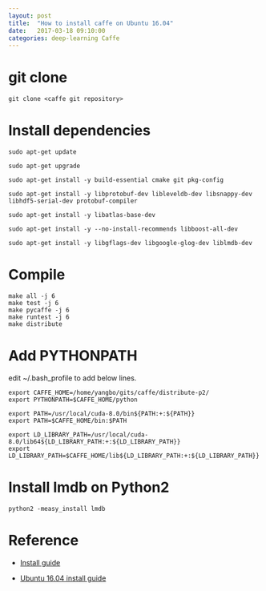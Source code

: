 ```yaml
---
layout: post
title:  "How to install caffe on Ubuntu 16.04"
date:   2017-03-18 09:10:00
categories: deep-learning Caffe
---
```


# git clone

	git clone <caffe git repository>
	
# Install dependencies

	sudo apt-get update
	
	sudo apt-get upgrade
	
	sudo apt-get install -y build-essential cmake git pkg-config
	
	sudo apt-get install -y libprotobuf-dev libleveldb-dev libsnappy-dev libhdf5-serial-dev protobuf-compiler
	
	sudo apt-get install -y libatlas-base-dev 
	
	sudo apt-get install -y --no-install-recommends libboost-all-dev
	
	sudo apt-get install -y libgflags-dev libgoogle-glog-dev liblmdb-dev

# Compile

	make all -j 6
	make test -j 6
	make pycaffe -j 6
	make runtest -j 6
	make distribute

# Add PYTHONPATH

edit ~/.bash_profile to add below lines.

	export CAFFE_HOME=/home/yangbo/gits/caffe/distribute-p2/
	export PYTHONPATH=$CAFFE_HOME/python
	
	export PATH=/usr/local/cuda-8.0/bin${PATH:+:${PATH}}
	export PATH=$CAFFE_HOME/bin:$PATH
	
	export LD_LIBRARY_PATH=/usr/local/cuda-8.0/lib64${LD_LIBRARY_PATH:+:${LD_LIBRARY_PATH}}
	export LD_LIBRARY_PATH=$CAFFE_HOME/lib${LD_LIBRARY_PATH:+:${LD_LIBRARY_PATH}}

# Install lmdb on Python2

	python2 -measy_install lmdb
	
# Reference

- [Install guide](http://caffe.berkeleyvision.org/install_apt.html)

- [Ubuntu 16.04 install guide](https://github.com/BVLC/caffe/wiki/Ubuntu-16.04-or-15.10-Installation-Guide)
